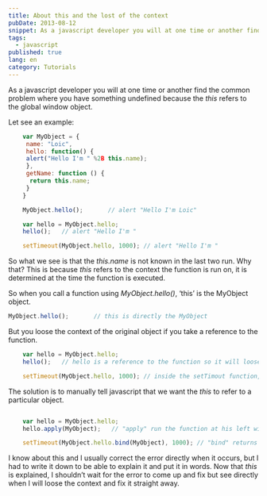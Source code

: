 ```yaml
---
title: About this and the lost of the context
pubDate: 2013-08-12
snippet: As a javascript developer you will at one time or another find the common problem where you have something undefined because the _this_ refers to the global window object
tags:
  - javascript
published: true
lang: en
category: Tutorials
---
```

As a javascript developer you will at one time or another find the common problem where you have something undefined because the _this_ refers to the global window object.

Let see an example:


``` javascript
    var MyObject = {
     name: "Loic",
     hello: function() {
     alert("Hello I'm " %2B this.name);
     },
     getName: function () {
      return this.name;
     }
    }

    MyObject.hello();       // alert "Hello I'm Loic"

    var hello = MyObject.hello;
    hello();   // alert "Hello I'm "

    setTimeout(MyObject.hello, 1000); // alert "Hello I'm "
```

So what we see is that the _this.name_ is not known in the last two run. Why that?
This is because _this_ refers to the context the function is run on, it is determined at the time the function is executed.

So when you call a function using _MyObject.hello()_, ‘this’ is the MyObject object.

``` javascript
MyObject.hello();       // this is directly the MyObject

```

But you loose the context of the original object if you take a reference to the function.


``` javascript
    var hello = MyObject.hello;
    hello();   // hello is a reference to the function so it will loose the original context

    setTimeout(MyObject.hello, 1000); // inside the setTimout function, the function is a reference variable too

```

The solution is to manually tell javascript that we want the _this_ to refer to a particular object.


``` javascript

    var hello = MyObject.hello;
    hello.apply(MyObject);   // "apply" run the function at his left with the this referring to his first argument.

    setTimeout(MyObject.hello.bind(MyObject), 1000); // "bind" returns the function but during execution, it will apply the context of the object passed in his first parameter.

```



I know about this and I usually correct the error directly when it occurs, but I had to write it down to be able to explain it and put it in words. Now that _this_ is explained, I shouldn’t wait for the error to come up and fix but see directly when I will loose the context and fix it straight away.
